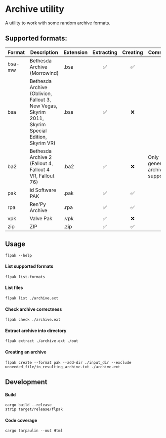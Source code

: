 # Archive utility

A utility to work with some random archive formats.

## Supported formats:

| Format | Description                                                                                       | Extension | Extracting | Creating | Comment                        |
| ------ | ------------------------------------------------------------------------------------------------- | --------- | :--------: | :------: | ------------------------------ |
| bsa-mw | Bethesda Archive (Morrowind)                                                                      | .bsa      |     ✅      |    ✅     |
| bsa    | Bethesda Archive (Oblivion, Fallout 3, New Vegas, Skyrim 2011, Skyrim Special Edition, Skyrim VR) | .bsa      |     ✅      |    ❌     |
| ba2    | Bethesda Archive 2 (Fallout 4, Fallout 4 VR, Fallout 76)                                          | .ba2      |     ✅      |    ❌     | Only general archive supported |
| pak    | id Software PAK                                                                                   | .pak      |     ✅      |    ✅     |
| rpa    | Ren'Py Archive                                                                                    | .rpa      |     ✅      |    ✅     |
| vpk    | Valve Pak                                                                                         | .vpk      |     ✅      |    ❌     |
| zip    | ZIP                                                                                               | .zip      |     ✅      |    ✅     |

## Usage

```flpak --help```

#### List supported formats

```flpak list-formats```

#### List files

```flpak list ./archive.ext```

#### Check archive correctness

```flpak check ./archive.ext```

#### Extract archive into directory

```flpak extract ./archive.ext ./out```

#### Creating an archive

```flpak create --format pak --add-dir ./input_dir --exclude unneeded_file/in_resulting_archive.txt ./archive.ext```

## Development

#### Build

```
cargo build --release
strip target/release/flpak
```

#### Code coverage

```
cargo tarpaulin --out Html
```
